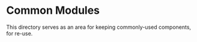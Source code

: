 # Common Modules

This directory serves as an area for keeping commonly-used components, for re-use.
